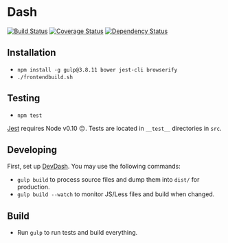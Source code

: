 # Dash

[![Build Status](https://img.shields.io/travis/cfpb/dash/master.svg?style=flat-square)](https://travis-ci.org/cfpb/dash) [![Coverage Status](https://img.shields.io/coveralls/cfpb/dash/master.svg?style=flat-square)](https://coveralls.io/r/cfpb/dash?branch=master) [![Dependency Status](https://img.shields.io/david/cfpb/dash/master.svg?style=flat-square)](https://david-dm.org/cfpb/dash)

## Installation

* `npm install -g gulp@3.8.11 bower jest-cli browserify`
* `./frontendbuild.sh`

## Testing

* `npm test`

[Jest](http://facebook.github.io/jest/) requires Node v0.10 :expressionless:. Tests are located in `__test__` directories in `src`.

## Developing

First, set up [DevDash](https://github.com/cfpb/devdash#installation). You may use the following commands:

* `gulp build` to process source files and dump them into `dist/` for production.
* `gulp build --watch` to monitor JS/Less files and build when changed.

## Build

* Run `gulp` to run tests and build everything.

